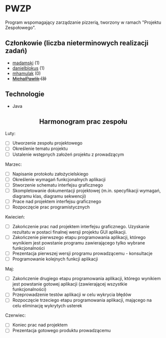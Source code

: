 # PWZP
Program wspomagający zarządzanie pizzerią, tworzony w ramach "Projektu Zespołowego".

## Członkowie (liczba nieterminowych realizacji zadań)
- [madamski](https://github.com/madamski) (1)
- [danielblokus](https://github.com/danielblokus) (1)
- [mhamulak](https://github.com/mhamulak) (0)
- <strike>[MichalPawlik](https://github.com/MichalPawlik) (3)</strike>

## Technologie
- Java

<center><h2>Harmonogram prac zespołu</h2></center>

Luty:
- [ ] Utworzenie zespołu projektowego
- [ ] Określenie tematu projektu
- [ ] Ustalenie wstępnych założeń projektu z prowadzącym

Marzec:
- [ ] Napisanie protokołu założycielskiego
- [ ] Określenie wymagań funkcjonalnych aplikacji
- [ ] Stworzenie schematu interfejsu graficznego
- [ ] Skompletowanie dokumentacji projektowej (m.in. specyfikacji wymagań, diagramu klas, diagramu sekwencji) 
- [ ] Prace nad projektem interfejsu graficznego
- [ ] Rozpoczęcie prac programistycznych

Kwiecień:
- [ ] Zakończenie prac nad projektem interfejsu graficznego. Uzyskanie rezultatu w postaci finalnej wersji projektu GUI aplikacji. 
- [ ] Zakończenie pierwszego etapu programowania aplikacji, którego wynikiem jest powstanie programu zawierającego tylko wybrane funkcjonalności
- [ ] Prezentacja pierwszej wersji programu prowadzącemu - konsultacje
- [ ] Programowanie kolejnych funkcji aplikacji

Maj:
- [ ] Zakończenie drugiego etapu programowania aplikacji, którego wynikiem jest powstanie gotowej aplikacji (zawierającej wszystkie funkcjonalności)
- [ ] Przeprowadzenie testów aplikacji w celu wykrycia błędów
- [ ] Rozpoczęcie trzeciego etapu programowania aplikacji, mającego na celu eliminację wykrytych usterek

Czerwiec:
- [ ] Koniec prac nad projektem
- [ ] Prezentacja gotowego produktu prowadzącemu
